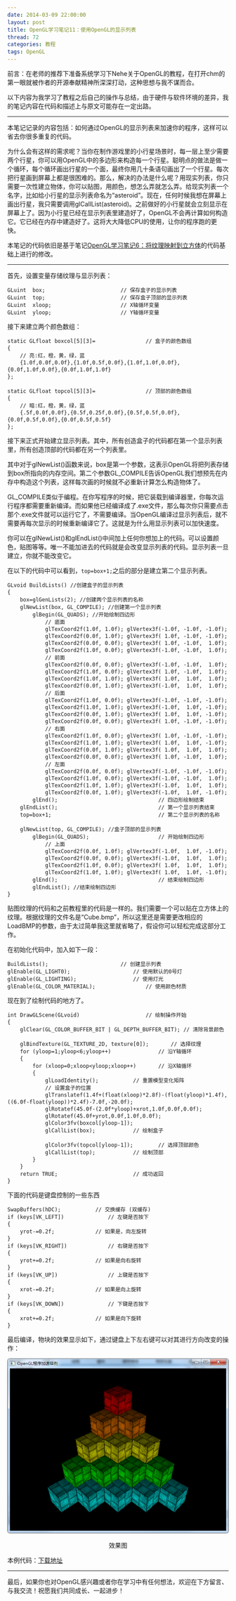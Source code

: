 ```yaml
---
date: 2014-03-09 22:00:00
layout: post
title: OpenGL学习笔记11：使用OpenGL的显示列表
thread: 72
categories: 教程
tags: OpenGL
---
```


前言：在老师的推荐下准备系统学习下Nehe关于OpenGL的教程，在打开chm的第一眼就被作者的开源奉献精神所深深打动，这种思想与我不谋而合。

以下内容为我学习了教程之后自己的操作与总结，由于硬件与软件环境的差异，我的笔记内容在代码和描述上与原文可能存在一定出路。

----

本笔记记录的内容包括：如何通过OpenGL的显示列表来加速你的程序，这样可以省去你很多重复的代码。

为什么会有这样的需求呢？当你在制作游戏里的小行星场景时，每一层上至少需要两个行星，你可以用OpenGL中的多边形来构造每一个行星。聪明点的做法是做一个循环，每个循环画出行星的一个面，最终你用几十条语句画出了一个行星。每次把行星画到屏幕上都是很困难的。那么，解决的办法是什么呢？用现实列表，你只需要一次性建立物体，你可以贴图，用颜色，想怎么弄就怎么弄。给现实列表一个名字，比如给小行星的显示列表命名为“asteroid”。现在，任何时候我想在屏幕上画出行星，我只需要调用glCallList(asteroid)。之前做好的小行星就会立刻显示在屏幕上了。因为小行星已经在显示列表里建造好了，OpenGL不会再计算如何构造它。它已经在内存中建造好了。这将大大降低CPU的使用，让你的程序跑的更快。

本笔记的代码依旧是基于笔记[OpenGL学习笔记6：将纹理映射到立方体](http://hijiangtao.github.io/2014/03/07/OpenGLTexture/)的代码基础上进行的修改。

----

首先，设置变量存储纹理与显示列表：

```
GLuint	box;						// 保存盒子的显示列表
GLuint	top;						// 保存盒子顶部的显示列表
GLuint	xloop;						// X轴循环变量
GLuint	yloop;						// Y轴循环变量
```

接下来建立两个颜色数组：

```
static GLfloat boxcol[5][3]=				// 盒子的颜色数组
{
	// 亮:红，橙，黄，绿，蓝
	{1.0f,0.0f,0.0f},{1.0f,0.5f,0.0f},{1.0f,1.0f,0.0f},{0.0f,1.0f,0.0f},{0.0f,1.0f,1.0f}
};

static GLfloat topcol[5][3]=				// 顶部的颜色数组
{
	// 暗:红，橙，黄，绿，蓝
	{.5f,0.0f,0.0f},{0.5f,0.25f,0.0f},{0.5f,0.5f,0.0f},{0.0f,0.5f,0.0f},{0.0f,0.5f,0.5f}
};
```

接下来正式开始建立显示列表。其中，所有创造盒子的代码都在第一个显示列表里，所有创造顶部的代码都在另一个列表里。

其中对于glNewList()函数来说，box是第一个参数，这表示OpenGL将把列表存储到box所指向的内存空间。第二个参数GL_COMPILE告诉OpenGL我们想预先在内存中构造这个列表，这样每次画的时候就不必重新计算怎么构造物体了。

GL_COMPILE类似于编程。在你写程序的时候，把它装载到编译器里，你每次运行程序都需要重新编译。而如果他已经编译成了.exe文件，那么每次你只需要点击那个.exe文件就可以运行它了，不需要编译。当OpenGL编译过显示列表后，就不需要再每次显示的时候重新编译它了。这就是为什么用显示列表可以加快速度。

你可以在glNewList()和glEndList()中间加上任何你想加上的代码。可以设置颜色，贴图等等。唯一不能加进去的代码就是会改变显示列表的代码。显示列表一旦建立，你就不能改变它。

在以下的代码中可以看到，`top=box+1;`之后的部分是建立第二个显示列表。

```
GLvoid BuildLists() //创建盒子的显示列表
{
	box=glGenLists(2); //创建两个显示列表的名称
	glNewList(box, GL_COMPILE); //创建第一个显示列表
		glBegin(GL_QUADS); //开始绘制四边形
			// 底面
			glTexCoord2f(1.0f, 1.0f); glVertex3f(-1.0f, -1.0f, -1.0f);	
			glTexCoord2f(0.0f, 1.0f); glVertex3f( 1.0f, -1.0f, -1.0f);	
			glTexCoord2f(0.0f, 0.0f); glVertex3f( 1.0f, -1.0f,  1.0f);	
			glTexCoord2f(1.0f, 0.0f); glVertex3f(-1.0f, -1.0f,  1.0f);	
			// 前面
			glTexCoord2f(0.0f, 0.0f); glVertex3f(-1.0f, -1.0f,  1.0f);	
			glTexCoord2f(1.0f, 0.0f); glVertex3f( 1.0f, -1.0f,  1.0f);	
			glTexCoord2f(1.0f, 1.0f); glVertex3f( 1.0f,  1.0f,  1.0f);	
			glTexCoord2f(0.0f, 1.0f); glVertex3f(-1.0f,  1.0f,  1.0f);	
			// 后面
			glTexCoord2f(1.0f, 0.0f); glVertex3f(-1.0f, -1.0f, -1.0f);	
			glTexCoord2f(1.0f, 1.0f); glVertex3f(-1.0f,  1.0f, -1.0f);	
			glTexCoord2f(0.0f, 1.0f); glVertex3f( 1.0f,  1.0f, -1.0f);	
			glTexCoord2f(0.0f, 0.0f); glVertex3f( 1.0f, -1.0f, -1.0f);	
			// 右面
			glTexCoord2f(1.0f, 0.0f); glVertex3f( 1.0f, -1.0f, -1.0f);	
			glTexCoord2f(1.0f, 1.0f); glVertex3f( 1.0f,  1.0f, -1.0f);	
			glTexCoord2f(0.0f, 1.0f); glVertex3f( 1.0f,  1.0f,  1.0f);	
			glTexCoord2f(0.0f, 0.0f); glVertex3f( 1.0f, -1.0f,  1.0f);	
			// 左面
			glTexCoord2f(0.0f, 0.0f); glVertex3f(-1.0f, -1.0f, -1.0f);	
			glTexCoord2f(1.0f, 0.0f); glVertex3f(-1.0f, -1.0f,  1.0f);	
			glTexCoord2f(1.0f, 1.0f); glVertex3f(-1.0f,  1.0f,  1.0f);	
			glTexCoord2f(0.0f, 1.0f); glVertex3f(-1.0f,  1.0f, -1.0f);
		glEnd();								// 四边形绘制结束
	glEndList();								// 第一个显示列表结束
	top=box+1;									// 第二个显示列表的名称

	glNewList(top, GL_COMPILE); //盒子顶部的显示列表
		glBegin(GL_QUADS);						// 开始绘制四边形
			// 上面
			glTexCoord2f(0.0f, 1.0f); glVertex3f(-1.0f,  1.0f, -1.0f);	
			glTexCoord2f(0.0f, 0.0f); glVertex3f(-1.0f,  1.0f,  1.0f);	
			glTexCoord2f(1.0f, 0.0f); glVertex3f( 1.0f,  1.0f,  1.0f);	
			glTexCoord2f(1.0f, 1.0f); glVertex3f( 1.0f,  1.0f, -1.0f);	
		glEnd();								// 结束绘制四边形
		glEndList(); //结束绘制四边形
}
```

贴图纹理的代码和之前教程里的代码是一样的。我们需要一个可以贴在立方体上的纹理。根据纹理的文件名是“Cube.bmp”，所以这里还是需要更改相应的LoadBMP的参数，由于太过简单我这里就省略了，假设你可以轻松完成这部分工作。

在初始化代码中，加入如下一段：

```
BuildLists();						// 创建显示列表
glEnable(GL_LIGHT0);					// 使用默认的0号灯
glEnable(GL_LIGHTING);					// 使用灯光
glEnable(GL_COLOR_MATERIAL);				// 使用颜色材质
```

现在到了绘制代码的地方了。

```
int DrawGLScene(GLvoid)						// 绘制操作开始
{
	glClear(GL_COLOR_BUFFER_BIT | GL_DEPTH_BUFFER_BIT);	// 清除背景颜色

	glBindTexture(GL_TEXTURE_2D, texture[0]);		// 选择纹理
	for (yloop=1;yloop<6;yloop++)				// 沿Y轴循环
	{
		for (xloop=0;xloop<yloop;xloop++)		// 沿X轴循环
		{
			glLoadIdentity();			// 重置模型变化矩阵
			// 设置盒子的位置
			glTranslatef(1.4f+(float(xloop)*2.8f)-(float(yloop)*1.4f),((6.0f-float(yloop))*2.4f)-7.0f,-20.0f);
			glRotatef(45.0f-(2.0f*yloop)+xrot,1.0f,0.0f,0.0f);	
			glRotatef(45.0f+yrot,0.0f,1.0f,0.0f);
			glColor3fv(boxcol[yloop-1]);
			glCallList(box);			// 绘制盒子

			glColor3fv(topcol[yloop-1]);		// 选择顶部颜色
			glCallList(top);			// 绘制顶部
		}
	}
	return TRUE;						// 成功返回
}
```

下面的代码是键盘控制的一些东西

```
SwapBuffers(hDC);			// 交换缓存 (双缓存)
if (keys[VK_LEFT])				// 左键是否按下
{
	yrot-=0.2f;				// 如果是，向左旋转
}
if (keys[VK_RIGHT])				// 右键是否按下
{
	yrot+=0.2f;				// 如果是向右旋转
}
if (keys[VK_UP])				// 上键是否按下
{
	xrot-=0.2f;				// 如果是向上旋转
}
if (keys[VK_DOWN])				// 下键是否按下
{
	xrot+=0.2f;				// 如果是向下旋转
}
```

最后编译，物块的效果显示如下，通过键盘上下左右键可以对其进行方向改变的操作：

![效果图](/assets/2014-03-09-OpenGLSpeedUp.bmp "效果图")
<center>效果图</center>

本例代码：[下载地址](/code/DataBlog_OpenGLSpeedUp.cpp)

----

最后，如果你也对OpenGL感兴趣或者你在学习中有任何想法，欢迎在下方留言、与我交流！祝愿我们共同成长、一起进步！